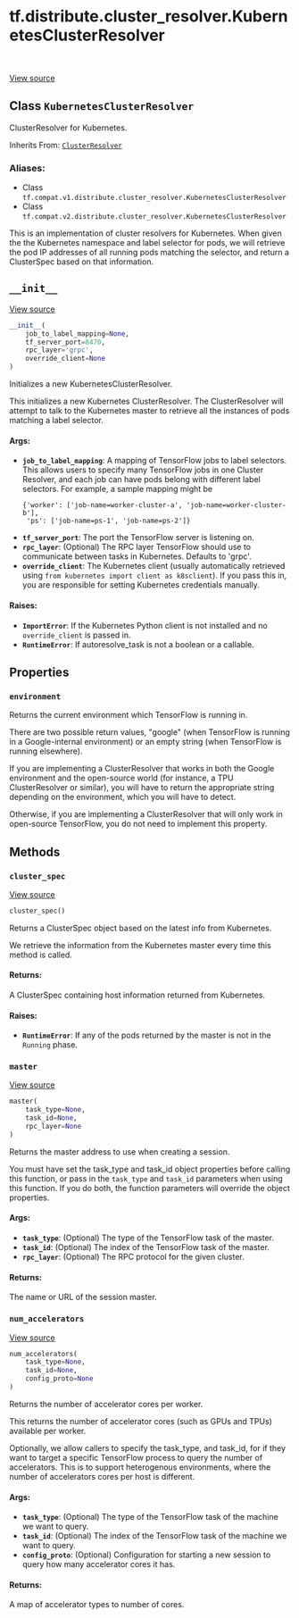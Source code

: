 <div itemscope itemtype="http://developers.google.com/ReferenceObject">
<meta itemprop="name" content="tf.distribute.cluster_resolver.KubernetesClusterResolver" />
<meta itemprop="path" content="Stable" />
<meta itemprop="property" content="environment"/>
<meta itemprop="property" content="__init__"/>
<meta itemprop="property" content="cluster_spec"/>
<meta itemprop="property" content="master"/>
<meta itemprop="property" content="num_accelerators"/>
</div>

# tf.distribute.cluster_resolver.KubernetesClusterResolver

<!-- Insert buttons -->

<table class="tfo-notebook-buttons tfo-api" align="left">
</table>

<a target="_blank" href="/code/stable/tensorflow/python/distribute/cluster_resolver/kubernetes_cluster_resolver.py">View source</a>



## Class `KubernetesClusterResolver`

<!-- Start diff -->
ClusterResolver for Kubernetes.

Inherits From: [`ClusterResolver`](../../../tf/distribute/cluster_resolver/ClusterResolver.md)

### Aliases:

* Class `tf.compat.v1.distribute.cluster_resolver.KubernetesClusterResolver`
* Class `tf.compat.v2.distribute.cluster_resolver.KubernetesClusterResolver`


<!-- Placeholder for "Used in" -->

This is an implementation of cluster resolvers for Kubernetes. When given the
the Kubernetes namespace and label selector for pods, we will retrieve the
pod IP addresses of all running pods matching the selector, and return a
ClusterSpec based on that information.

<h2 id="__init__"><code>__init__</code></h2>

<a target="_blank" href="/code/stable/tensorflow/python/distribute/cluster_resolver/kubernetes_cluster_resolver.py">View source</a>

``` python
__init__(
    job_to_label_mapping=None,
    tf_server_port=8470,
    rpc_layer='grpc',
    override_client=None
)
```

Initializes a new KubernetesClusterResolver.

This initializes a new Kubernetes ClusterResolver. The ClusterResolver
will attempt to talk to the Kubernetes master to retrieve all the instances
of pods matching a label selector.

#### Args:


* <b>`job_to_label_mapping`</b>: A mapping of TensorFlow jobs to label selectors.
  This allows users to specify many TensorFlow jobs in one Cluster
  Resolver, and each job can have pods belong with different label
  selectors. For example, a sample mapping might be
  ```
  {'worker': ['job-name=worker-cluster-a', 'job-name=worker-cluster-b'],
   'ps': ['job-name=ps-1', 'job-name=ps-2']}
  ```
* <b>`tf_server_port`</b>: The port the TensorFlow server is listening on.
* <b>`rpc_layer`</b>: (Optional) The RPC layer TensorFlow should use to communicate
  between tasks in Kubernetes. Defaults to 'grpc'.
* <b>`override_client`</b>: The Kubernetes client (usually automatically retrieved
  using `from kubernetes import client as k8sclient`). If you pass this
  in, you are responsible for setting Kubernetes credentials manually.


#### Raises:


* <b>`ImportError`</b>: If the Kubernetes Python client is not installed and no
  `override_client` is passed in.
* <b>`RuntimeError`</b>: If autoresolve_task is not a boolean or a callable.



## Properties

<h3 id="environment"><code>environment</code></h3>

Returns the current environment which TensorFlow is running in.

There are two possible return values, "google" (when TensorFlow is running
in a Google-internal environment) or an empty string (when TensorFlow is
running elsewhere).

If you are implementing a ClusterResolver that works in both the Google
environment and the open-source world (for instance, a TPU ClusterResolver
or similar), you will have to return the appropriate string depending on the
environment, which you will have to detect.

Otherwise, if you are implementing a ClusterResolver that will only work
in open-source TensorFlow, you do not need to implement this property.



## Methods

<h3 id="cluster_spec"><code>cluster_spec</code></h3>

<a target="_blank" href="/code/stable/tensorflow/python/distribute/cluster_resolver/kubernetes_cluster_resolver.py">View source</a>

``` python
cluster_spec()
```

Returns a ClusterSpec object based on the latest info from Kubernetes.

We retrieve the information from the Kubernetes master every time this
method is called.

#### Returns:

A ClusterSpec containing host information returned from Kubernetes.



#### Raises:


* <b>`RuntimeError`</b>: If any of the pods returned by the master is not in the
  `Running` phase.

<h3 id="master"><code>master</code></h3>

<a target="_blank" href="/code/stable/tensorflow/python/distribute/cluster_resolver/kubernetes_cluster_resolver.py">View source</a>

``` python
master(
    task_type=None,
    task_id=None,
    rpc_layer=None
)
```

Returns the master address to use when creating a session.

You must have set the task_type and task_id object properties before
calling this function, or pass in the `task_type` and `task_id`
parameters when using this function. If you do both, the function parameters
will override the object properties.

#### Args:


* <b>`task_type`</b>: (Optional) The type of the TensorFlow task of the master.
* <b>`task_id`</b>: (Optional) The index of the TensorFlow task of the master.
* <b>`rpc_layer`</b>: (Optional) The RPC protocol for the given cluster.


#### Returns:

The name or URL of the session master.


<h3 id="num_accelerators"><code>num_accelerators</code></h3>

<a target="_blank" href="/code/stable/tensorflow/python/distribute/cluster_resolver/cluster_resolver.py">View source</a>

``` python
num_accelerators(
    task_type=None,
    task_id=None,
    config_proto=None
)
```

Returns the number of accelerator cores per worker.

This returns the number of accelerator cores (such as GPUs and TPUs)
available per worker.

Optionally, we allow callers to specify the task_type, and task_id, for
if they want to target a specific TensorFlow process to query
the number of accelerators. This is to support heterogenous environments,
where the number of accelerators cores per host is different.

#### Args:


* <b>`task_type`</b>: (Optional) The type of the TensorFlow task of the machine we
  want to query.
* <b>`task_id`</b>: (Optional) The index of the TensorFlow task of the machine we
  want to query.
* <b>`config_proto`</b>: (Optional) Configuration for starting a new session to
  query how many accelerator cores it has.


#### Returns:

A map of accelerator types to number of cores.




